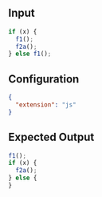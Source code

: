 
## Input
```javascript input
if (x) {
  f1();
  f2a();
} else f1();
```

## Configuration
```json configuration
{
  "extension": "js"
}
```

## Expected Output
```javascript expected output
f1();
if (x) {
  f2a();
} else {
}
```

